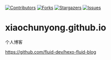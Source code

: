 [contributors-shield]: https://img.shields.io/github/contributors/xiaochunyong/xiaochunyong.github.io.svg?style=for-the-badge
[contributors-url]: https://github.com/xiaochunyong/xiaochunyong.github.io/graphs/contributors
[forks-shield]: https://img.shields.io/github/forks/xiaochunyong/xiaochunyong.github.io.svg?style=for-the-badge
[forks-url]: https://github.com/xiaochunyong/xiaochunyong.github.io/network/members
[stars-shield]: https://img.shields.io/github/stars/xiaochunyong/xiaochunyong.github.io.svg?style=for-the-badge
[stars-url]: https://github.com/xiaochunyong/xiaochunyong.github.io/stargazers
[issues-shield]: https://img.shields.io/github/issues/xiaochunyong/xiaochunyong.github.io?style=for-the-badge
[issues-url]: https://github.com/xiaochunyong/xiaochunyong.github.io/issues

[![Contributors][contributors-shield]][contributors-url]
[![Forks][forks-shield]][forks-url]
[![Stargazers][stars-shield]][stars-url]
[![Issues][issues-shield]][issues-url]


# xiaochunyong.github.io
个人博客

https://github.com/fluid-dev/hexo-fluid-blog
